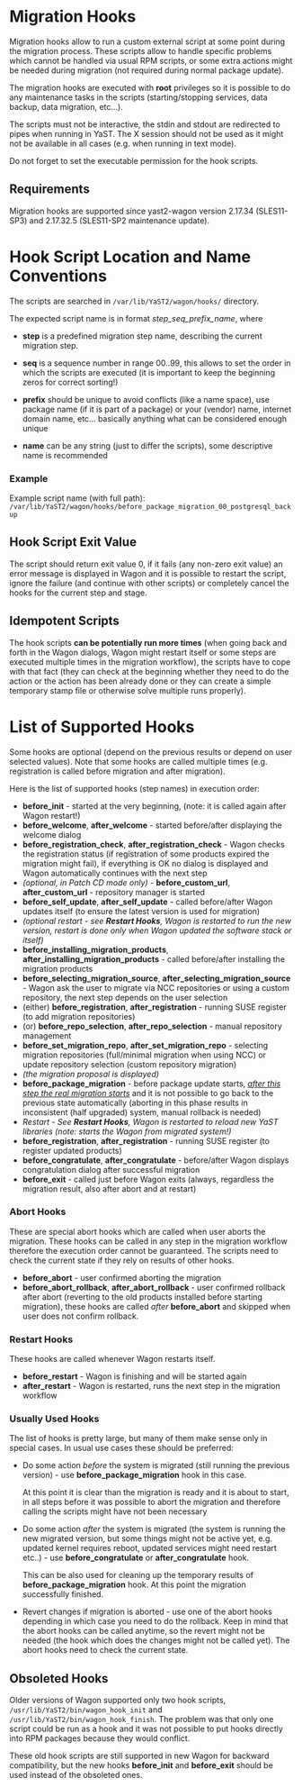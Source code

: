 <!-- The latest version of this file converted into HTML format can be displayed
online at https://github.com/yast/yast-wagon/blob/Code-11-SP3/doc/Migration_Hooks.md -->

# Migration Hooks

Migration hooks allow to run a custom external script at some point during the
migration process. These scripts allow to handle specific problems which cannot
be handled via usual RPM scripts, or some extra actions might be needed during
migration (not required during normal package update).

The migration hooks are executed with **root** privileges so it is possible to
do any maintenance tasks in the scripts (starting/stopping services, data
backup, data migration, etc...).

The scripts must not be interactive, the stdin and stdout are redirected to
pipes when running in YaST. The X session should not be used as it might not be
available in all cases (e.g. when running in text mode).

Do not forget to set the executable permission for the hook scripts.

## Requirements

Migration hooks are supported since yast2-wagon version 2.17.34 (SLES11-SP3)
and 2.17.32.5 (SLES11-SP2 maintenance update).

# Hook Script Location and Name Conventions

The scripts are searched in `/var/lib/YaST2/wagon/hooks/` directory.

The expected script name is in format *step_seq_prefix_name*, where

- **step** is a predefined migration step name, describing the current
  migration step.

- **seq** is a sequence number in range 00..99, this allows to set the order in
  which the scripts are executed (it is important to keep the beginning zeros
  for correct sorting!)

- **prefix** should be unique to avoid conflicts (like a name space), use
  package name (if it is part of a package) or your (vendor) name, internet
  domain name, etc... basically anything what can be considered enough unique

- **name** can be any string (just to differ the scripts), some descriptive
  name is recommended

### Example

Example script name (with full path):
`/var/lib/YaST2/wagon/hooks/before_package_migration_00_postgresql_backup`

## Hook Script Exit Value

The script should return exit value 0, if it fails (any non-zero exit value) an
error message is displayed in Wagon and it is possible to restart the script,
ignore the failure (and continue with other scripts) or completely cancel the
hooks for the current step and stage.

## Idempotent Scripts

The hook scripts **can be potentially run more times** (when going back and
forth in the Wagon dialogs, Wagon might restart itself or some steps are
executed multiple times in the migration workflow), the scripts have to cope
with that fact (they can check at the beginning whether they need to do the
action or the action has been already done or they can create a simple
temporary stamp file or otherwise solve multiple runs properly).

# List of Supported Hooks

Some hooks are optional (depend on the previous results or depend on user
selected values). Note that some hooks are called multiple times (e.g.
registration is called before migration and after migration).

Here is the list of supported hooks (step names) in execution order:

- **before_init** - started at the very beginning, (note: it is called again
  after Wagon restart!)
- **before_welcome**, **after_welcome** - started before/after displaying the
  welcome dialog
- **before_registration_check**, **after_registration_check** - Wagon checks
  the registration status (if registration of some products expired the
  migration might fail), if everything is OK no dialog is displayed and Wagon
  automatically continues with the next step
- *(optional, in Patch CD mode only)* - **before_custom_url**,
  **after_custom_url** - repository manager is started
- **before_self_update**, **after_self_update** - called before/after Wagon
  updates itself (to ensure the latest version is used for migration)
- <em>(optional restart - see **Restart Hooks**, Wagon is restarted to run the
  new version, restart is done only when Wagon updated the software stack or
  itself)</em>
- **before_installing_migration_products**,
  **after_installing_migration_products** - called before/after installing the
  migration products
- **before_selecting_migration_source**, **after_selecting_migration_source** -
  Wagon ask the user to migrate via NCC repositories or using a custom
  repository, the next step depends on the user selection
- (either) **before_registration**, **after_registration** - running SUSE
  register (to add migration repositories)
- (or) **before_repo_selection**, **after_repo_selection** - manual repository
  management
- **before_set_migration_repo**, **after_set_migration_repo** - selecting
  migration repositories (full/minimal migration when using NCC) or update
  repository selection (custom repository migration)
- *(the migration proposal is displayed)*
- **before_package_migration** - before package update starts, <u>*after this
  step the real migration starts*</u> and it is not possible to go back to the
  previous state automatically (aborting in this phase results in inconsistent
  (half upgraded) system, manual rollback is needed)
- <em>Restart - See **Restart Hooks**, Wagon is restarted to reload new YaST
  libraries (note: starts the Wagon from migrated system!)</em>
- **before_registration**, **after_registration** - running SUSE register (to
  register updated products)
- **before_congratulate**, **after_congratulate** - before/after Wagon displays
  congratulation dialog after successful migration
- **before_exit** - called just before Wagon exits (always, regardless the
  migration result, also after abort and at restart)

### Abort Hooks

These are special abort hooks which are called when user aborts the migration.
These hooks can be called in any step in the migration workflow therefore the
execution order cannot be guaranteed. The scripts need to check the current
state if they rely on results of other hooks.

- **before_abort** - user confirmed aborting the migration
- **before_abort_rollback**, **after_abort_rollback** - user confirmed rollback
  after abort (reverting to the old products installed before starting
  migration), these hooks are called *after* **before_abort** and skipped when
  user does not confirm rollback.

### Restart Hooks

These hooks are called whenever Wagon restarts itself.

- **before_restart** - Wagon is finishing and will be started again
- **after_restart** - Wagon is restarted, runs the next step in the migration
  workflow

### Usually Used Hooks

The list of hooks is pretty large, but many of them make sense only in special
cases. In usual use cases these should be preferred:

- Do some action *before* the system is migrated (still running the previous
  version) - use **before_package_migration** hook in this case.

  At this point it is clear than the migration is ready and it is about to
  start, in all steps before it was possible to abort the migration and
  therefore calling the scripts might have not been necessary

- Do some action *after* the system is migrated (the system is running the new
  migrated version, but some things might not be active yet, e.g. updated
  kernel requires reboot, updated services might need restart etc..) - use
  **before_congratulate** or **after_congratulate** hook.

  This can be also used for cleaning up the temporary results of
  **before_package_migration** hook. At this point the migration successfully
  finished.

- Revert changes if migration is aborted - use one of the abort hooks depending
  in which case you need to do the rollback. Keep in mind that the abort hooks
  can be called anytime, so the revert might not be needed (the hook which does
  the changes might not be called yet). The abort hooks need to check the
  current state.


## Obsoleted Hooks

Older versions of Wagon supported only two hook scripts,
`/usr/lib/YaST2/bin/wagon_hook_init` and
`/usr/lib/YaST2/bin/wagon_hook_finish`. The problem was that only one script
could be run as a hook and it was not possible to put hooks directly into RPM
packages because they would conflict.

These old hook scripts are still supported in new Wagon for backward
compatibility, but the new hooks **before_init** and **before_exit** should be
used instead of the obsoleted ones.


